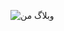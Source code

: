 ![وبلاگ من](https://user-images.githubusercontent.com/76522668/143957608-052e74a0-d9ed-4c0c-9de9-6d902154d537.png)
